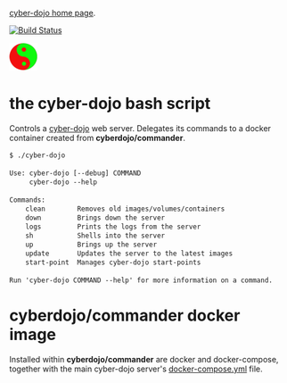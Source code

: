 
[cyber-dojo home page](https://github.com/cyber-dojo/cyber-dojo).

[![Build Status](https://travis-ci.org/cyber-dojo/commander.svg?branch=master)](https://travis-ci.org/cyber-dojo/commander)

<img src="https://raw.githubusercontent.com/cyber-dojo/nginx/master/images/home_page_logo.png" alt="cyber-dojo yin/yang logo" width="50px" height="50px"/>

# the cyber-dojo bash script

Controls a [cyber-dojo](http://cyber-dojo.org) web server.
Delegates its commands to a docker container created from
**cyberdojo/commander**.

```
$ ./cyber-dojo

Use: cyber-dojo [--debug] COMMAND
     cyber-dojo --help

Commands:
    clean        Removes old images/volumes/containers
    down         Brings down the server
    logs         Prints the logs from the server
    sh           Shells into the server
    up           Brings up the server
    update       Updates the server to the latest images
    start-point  Manages cyber-dojo start-points

Run 'cyber-dojo COMMAND --help' for more information on a command.
```

# cyberdojo/commander docker image

Installed within **cyberdojo/commander** are docker and docker-compose, together with the
main cyber-dojo server's
[docker-compose.yml](https://github.com/cyber-dojo/commander/blob/master/docker-compose.yml)
file.

